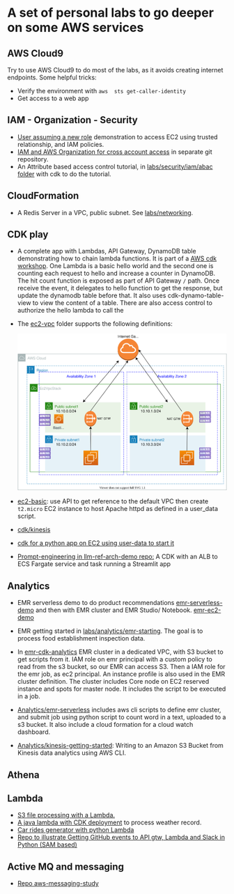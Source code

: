 # A set of personal labs to go deeper on some AWS services


## AWS Cloud9

Try to use AWS Cloud9 to do most of the labs, as it avoids creating internet endpoints. Some helpful tricks:

* Verify the environment with `aws  sts get-caller-identity`
* Get access to a web app

## IAM - Organization - Security

* [User assuming a new role](./security/index.md) demonstration to access EC2 using trusted relationship, and IAM policies.
* [IAM and AWS Organization for cross account access](https://github.com/jbcodeforce/aws-organization-play) in separate git repository.
* An Attribute based access control tutorial, in [labs/security/iam/abac folder](https://github.com/jbcodeforce/yarfba/tree/main/labs/security/iam/abqc) with cdk to do the tutorial.

## CloudFormation

* A Redis Server in a VPC, public subnet. See [labs/networking](https://github.com/jbcodeforce/yarfba/tree/main/labs/networking).

## CDK play

* A complete app with Lambdas, API Gateway, DynamoDB table demonstrating how to chain lambda functions. It is part of a [AWS cdk workshop](https://github.com/jbcodeforce/yarfba/tree/main/labs/cdk/cdk_workshop). One Lambda is a basic hello world and the second one is counting each request to hello and increase a counter in DynamoDB. The hit count function is exposed as part of API Gateway `/` path. Once receive the event, it delegates to hello function to get the response, but update the dynamodb table before that. It also uses cdk-dynamo-table-view to view the content of a table. There are also access control to authorize the hello lambda to call the 
*  The [ec2-vpc](https://github.com/jbcodeforce/yarfba/tree/main/labs/cdk/ec2-vpc) folder supports the following definitions:

    ![](./diagrams/hands-on-vpc.drawio.svg)

* [ec2-basic](https://github.com/jbcodeforce/yarfba/tree/main/labs/cdk/ec2-basic): use API to get reference to the default VPC then create `t2.micro` EC2 instance to host Apache httpd as defined in a user_data script.

* [cdk/kinesis](https://github.com/jbcodeforce/big-data-tenant-analytics/tree/main/cdk/kinesis)
* [cdk for a python app on EC2 using user-data to start it](https://github.com/jbcodeforce/aws-cdk-project-templates/tree/main/EC2pythonAppStack)
* [Prompt-engineering in llm-ref-arch-demo repo:](https://github.com/jbcodeforce/llm-ref-arch-demo/tree/main/prompt-engineering) A CDK with an ALB to ECS Fargate service and task running a Streamlit app


## Analytics

* EMR serverless demo to do product recommendations [emr-serverless-demo](https://github.com/jbcodeforce/yarfba/tree/main/labs/analytics/emr-serverless-demo) and then with EMR cluster and EMR Studio/ Notebook. [emr-ec2-demo](https://github.com/jbcodeforce/yarfba/tree/main/labs/analytics/emr-ec2-demo)

* EMR getting started in [labs/analytics/emr-starting](https://github.com/jbcodeforce/yarfba/tree/main/labs/analytics/emr-starting). The goal is to process food establishment inspection data.
* In [emr-cdk-analytics](https://github.com/jbcodeforce/yarfba/tree/main/labs/analytics/emr-cdk-analysis) EMR cluster in a dedicated VPC, with S3 bucket to get scripts from it. IAM role on emr principal with a custom policy to read from the s3 bucket, so our EMR can access S3. Then a IAM role for the emr job, as ec2 principal. An instance profile is also used in the EMR cluster definition. The cluster includes Core node on EC2 reserved instance and spots for master node. It includes the script to be executed in a job.
* [Analytics/emr-serverless](https://github.com/jbcodeforce/yarfba/tree/main/labs/analytics/emr-serverless) includes aws cli scripts to define emr cluster, and submit job using python script to count word in a text, uploaded to a s3 bucket. It also include a cloud formation for a cloud watch dashboard. 

* [Analytics/kinesis-getting-started](https://github.com/jbcodeforce/yarfba/tree/main/labs/analytics/kinesis-getting-started): Writing to an Amazon S3 Bucket from Kinesis data analytics using AWS CLI.

## Athena

## Lambda

* [S3 file processing with a Lambda.](https://github.com/jbcodeforce/yarfba/tree/main/labs/lambdas/s3-lambda) 
* [A java lambda with CDK deployment](https://github.com/jbcodeforce/yarfba/tree/main/labs/lambdas/java-sample) to process weather record.
* [Car rides generator with python Lambda](https://github.com/jbcodeforce/CarRideGenerator)
* [Repo to illustrate Getting GitHub events to API gtw, Lambda and Slack in Python (SAM based)](https://github.com/jbcodeforce/from-git-to-slack-serverless)

## Active MQ and messaging

* [Repo aws-messaging-study](https://jbcodeforce.github.io/aws-messaging-study)